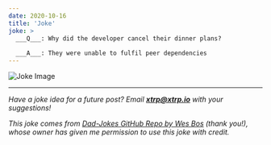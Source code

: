 ```yaml
---
date: 2020-10-16
title: 'Joke'
joke: >
  ___Q___: Why did the developer cancel their dinner plans?
  
  ___A___: They were unable to fulfil peer dependencies
---
```


![Joke Image](https://private.xtrp.io/projects/DailyDeveloperJokes/public_image_server/images/5e1259ae4191d.png)

---
*Have a joke idea for a future post? Email **[xtrp@xtrp.io](mailto:xtrp@xtrp.io)** with your suggestions!*

*This joke comes from [Dad-Jokes GitHub Repo by Wes Bos](https://github.com/wesbos/dad-jokes) (thank you!), whose owner has given me permission to use this joke with credit.*

<!-- 
Joke text:
**Q**: Why did the developer cancel their dinner plans?

**A**: They were unable to fulfil peer dependencies
 -->

